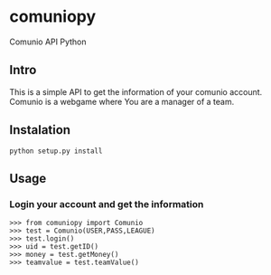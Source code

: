 comuniopy
=========

Comunio API Python


Intro
-----

This is a simple API to get the information of your comunio account. Comunio is a webgame where You are a manager of a team.


Instalation
-----------

``` 
python setup.py install 
```


Usage
-----

### Login your account and get the information


	>>> from comuniopy import Comunio
	>>> test = Comunio(USER,PASS,LEAGUE)
	>>> test.login()
	>>> uid = test.getID()
	>>> money = test.getMoney()
	>>> teamvalue = test.teamValue()

```



